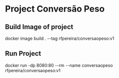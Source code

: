 # Project Conversão Peso

## Build Image of project

docker image build . --tag rfpereira/conversaopeso:v1

## Run Project

docker run -dp 8080:80 --rm --name conversaopeso rfpereira/conversaopeso:v1
